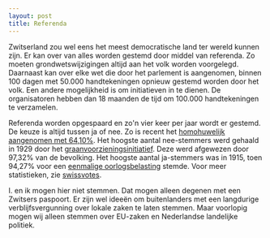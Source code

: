 ```yaml
---
layout: post
title: Referenda
---
```


Zwitserland zou wel eens het meest democratische land ter wereld kunnen zijn. Er kan over van alles worden gestemd door middel van referenda. Zo moeten grondwetswijzigingen altijd aan het volk worden voorgelegd. Daarnaast kan over elke wet die door het parlement is aangenomen, binnen 100 dagen met 50.000 handtekeningen opnieuw gestemd worden door het volk. Een andere mogelijkheid is om initiatieven in te dienen. De organisatoren hebben dan 18 maanden de tijd om 100.000 handtekeningen te verzamelen.

Referenda worden opgespaard en zo'n vier keer per jaar wordt er gestemd. De keuze is altijd tussen ja of nee. Zo is recent het [homohuwelijk aangenomen met 64,10%](https://swissvotes.ch/vote/647.00). Het hoogste aantal nee-stemmers werd gehaald in 1929 door het [graanvoorzieningsinitiatief](https://swissvotes.ch/vote/107.10). Deze werd afgewezen door 97,32% van de bevolking. Het hoogste aantal ja-stemmers was in 1915, toen 94,27% voor een [eenmalige oorlogsbelasting](https://swissvotes.ch/vote/74.00) stemde. Voor meer statistieken, zie [swissvotes](https://swissvotes.ch/votes).

I. en ik mogen hier niet stemmen. Dat mogen alleen degenen met een Zwitsers paspoort. Er zijn wel ideeën om buitenlanders met een langdurige verblijfsvergunning over lokale zaken te laten stemmen. Maar voorlopig mogen wij alleen stemmen over EU-zaken en Nederlandse landelijke politiek.
